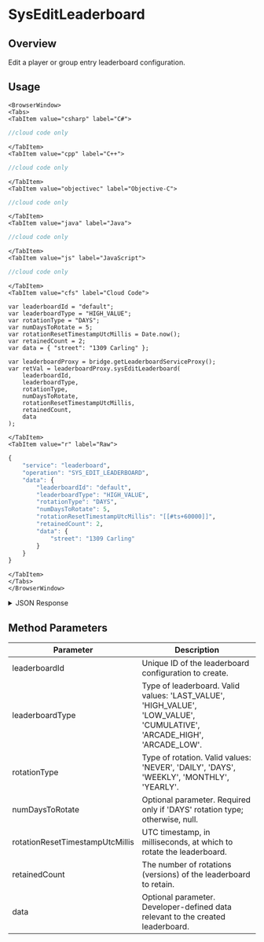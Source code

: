 # SysEditLeaderboard
## Overview
Edit a player or group entry leaderboard configuration.

<PartialServop service_name="leaderboard" operation_name="SYS_EDIT_LEADERBOARD" />

## Usage

```mdx-code-block
<BrowserWindow>
<Tabs>
<TabItem value="csharp" label="C#">
```

```csharp
//cloud code only
```

```mdx-code-block
</TabItem>
<TabItem value="cpp" label="C++">
```

```cpp
//cloud code only
```

```mdx-code-block
</TabItem>
<TabItem value="objectivec" label="Objective-C">
```

```objectivec
//cloud code only
```

```mdx-code-block
</TabItem>
<TabItem value="java" label="Java">
```

```java
//cloud code only
```

```mdx-code-block
</TabItem>
<TabItem value="js" label="JavaScript">
```

```javascript
//cloud code only
```

```mdx-code-block
</TabItem>
<TabItem value="cfs" label="Cloud Code">
```

```cfscript
var leaderboardId = "default";
var leaderboardType = "HIGH_VALUE";
var rotationType = "DAYS";
var numDaysToRotate = 5;
var rotationResetTimestampUtcMillis = Date.now();
var retainedCount = 2;
var data = { "street": "1309 Carling" };

var leaderboardProxy = bridge.getLeaderboardServiceProxy();
var retVal = leaderboardProxy.sysEditLeaderboard(
    leaderboardId,
    leaderboardType,
    rotationType,
    numDaysToRotate,
    rotationResetTimestampUtcMillis,
    retainedCount,
    data
);
```

```mdx-code-block
</TabItem>
<TabItem value="r" label="Raw">
```

```r
{
	"service": "leaderboard",
	"operation": "SYS_EDIT_LEADERBOARD",
	"data": {
		"leaderboardId": "default",
		"leaderboardType": "HIGH_VALUE",
		"rotationType": "DAYS",
		"numDaysToRotate": 5,
		"rotationResetTimestampUtcMillis": "[[#ts+60000]]",
		"retainedCount": 2,
		"data": {
			"street": "1309 Carling"
		}
	}
}
```

```mdx-code-block
</TabItem>
</Tabs>
</BrowserWindow>
```

<details>
<summary>JSON Response</summary>

```json
{
    "status": 200,
    "data": null
}
```
</details>

## Method Parameters
Parameter | Description
--------- | -----------
leaderboardId | Unique ID of the leaderboard configuration to create.
leaderboardType | Type of leaderboard. Valid values: 'LAST_VALUE', 'HIGH_VALUE', 'LOW_VALUE', 'CUMULATIVE', 'ARCADE_HIGH', 'ARCADE_LOW'.
rotationType | Type of rotation. Valid values: 'NEVER', 'DAILY', 'DAYS', 'WEEKLY', 'MONTHLY', 'YEARLY'.
numDaysToRotate | Optional parameter. Required only if 'DAYS' rotation type; otherwise, null.
rotationResetTimestampUtcMillis | UTC timestamp, in milliseconds, at which to rotate the leaderboard.
retainedCount | The number of rotations (versions) of the leaderboard to retain.
data | Optional parameter. Developer-defined data relevant to the created leaderboard.


